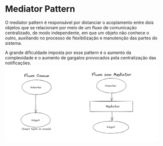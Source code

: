 # Mediator Pattern

O mediator pattern é responsável por distanciar o acoplamento entre dois objetos que se relacionam por meio de um fluxo de comunicação centralizado, de modo independente, em que um objeto não conhece o outro, auxiliando no processo de flexibilização e manutenção das partes do sistema. 

A grande dificuldade imposta por esse pattern é o aumento da complexidade e o aumento de gargalos provocados pela centralização das notificações.
![](mediator.jpg)